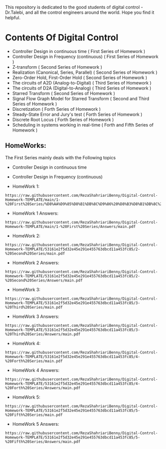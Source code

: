 This repository is dedicated to the good students of digital control - Dr.Talebi, and all the control engineers around the world. Hope you find it helpful.
# Contents Of Digital Control
- Controller Design in continuous time (<bold> First Series of Homework </bold>)
- Controller Design in Frequency (continuous) (<bold> First Series of Homework </bold>)
- Z-transform (<bold> Second Series of Homework </bold>)
- Realization (Canonical, Series, Parallel) (<bold> Second Series of Homework </bold>)
- Zero-Order Hold, First-Order Hold (<bold> Second Series of Homework </bold>)
- The circuits of A2D (Analog-to-Digital) (<bold> Third Series of Homework </bold>)
- The circuits of D2A (Digital-to-Analog) (<bold> Third Series of Homework </bold>)
- Starred Transform (<bold> Second Series of Homework </bold>)
- Signal Flow Graph Model for Starred Transform (<bold> Second and Third Series of Homework </bold>)
- Discretization (<bold> Forth Series of Homework </bold>)
- Steady-State Error and Jury's test (<bold> Forth Series of Homework </bold>)
- Discrete Root Locus (<bold> Forth Series of Homework </bold>)
- Scheduling in systems working in real-time (<bold> Forth and Fifth Series of Homework </bold>)

## HomeWorks:
The First Series mainly deals with the Following topics
- Controller Design in continuous time 
- Controller Design in Frequency (continuous)

- HomeWork 1:
```
https://raw.githubusercontent.com/RezaShahriariBenny/Digital-Control-Homework-TEMPLATE/main/1-%20First%20Series/%D8%AA%D9%85%D8%B1%DB%8C%D9%86%20%D8%B3%D8%B1%DB%8C%20%D8%A7%D9%88%D9%84/main.pdf
```
- HomeWork 1 Answers:
```
https://raw.githubusercontent.com/RezaShahriariBenny/Digital-Control-Homework-TEMPLATE/main/1-%20First%20Series/Answers/main.pdf
```
- HomeWork 2:
```
https://raw.githubusercontent.com/RezaShahriariBenny/Digital-Control-Homework-TEMPLATE/53161e2f5d32e45e291e455763dbcd11a453fc85/2-%20Second%20Series/main.pdf
```
- HomeWork 2 Answers:
```
https://raw.githubusercontent.com/RezaShahriariBenny/Digital-Control-Homework-TEMPLATE/53161e2f5d32e45e291e455763dbcd11a453fc85/2-%20Second%20Series/Answers/main.pdf
```
- HomeWork 3:
```
https://raw.githubusercontent.com/RezaShahriariBenny/Digital-Control-Homework-TEMPLATE/53161e2f5d32e45e291e455763dbcd11a453fc85/3-%20Third%20Series/main.pdf
```
- HomeWork 3 Answers:
```
https://raw.githubusercontent.com/RezaShahriariBenny/Digital-Control-Homework-TEMPLATE/53161e2f5d32e45e291e455763dbcd11a453fc85/3-%20Third%20Series/Answers/main.pdf
```
- HomeWork 4:
```
https://raw.githubusercontent.com/RezaShahriariBenny/Digital-Control-Homework-TEMPLATE/53161e2f5d32e45e291e455763dbcd11a453fc85/4-%20Forth%20Series/main.pdf
```
- HomeWork 4 Answers:
```
https://raw.githubusercontent.com/RezaShahriariBenny/Digital-Control-Homework-TEMPLATE/53161e2f5d32e45e291e455763dbcd11a453fc85/4-%20Forth%20Series/Answers/main.pdf
```
- HomeWork 5:
```
https://raw.githubusercontent.com/RezaShahriariBenny/Digital-Control-Homework-TEMPLATE/53161e2f5d32e45e291e455763dbcd11a453fc85/5-%20Fifth%20Series/main.pdf
```
- HomeWork 5 Answers:
```
https://raw.githubusercontent.com/RezaShahriariBenny/Digital-Control-Homework-TEMPLATE/53161e2f5d32e45e291e455763dbcd11a453fc85/5-%20Fifth%20Series/Answers/main.pdf
```
